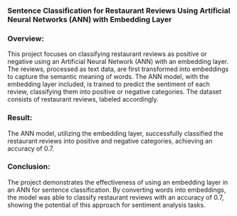 ### Sentence Classification for Restaurant Reviews Using Artificial Neural Networks (ANN) with Embedding Layer

### Overview:
This project focuses on classifying restaurant reviews as positive or negative using an Artificial Neural Network (ANN) with an embedding layer. The reviews, processed as text data, are first transformed into embeddings to capture the semantic meaning of words. The ANN model, with the embedding layer included, is trained to predict the sentiment of each review, classifying them into positive or negative categories. The dataset consists of restaurant reviews, labeled accordingly.

### Result:
The ANN model, utilizing the embedding layer, successfully classified the restaurant reviews into positive and negative categories, achieving an accuracy of 0.7.

### Conclusion:
The project demonstrates the effectiveness of using an embedding layer in an ANN for sentence classification. By converting words into embeddings, the model was able to classify restaurant reviews with an accuracy of 0.7, showing the potential of this approach for sentiment analysis tasks.































